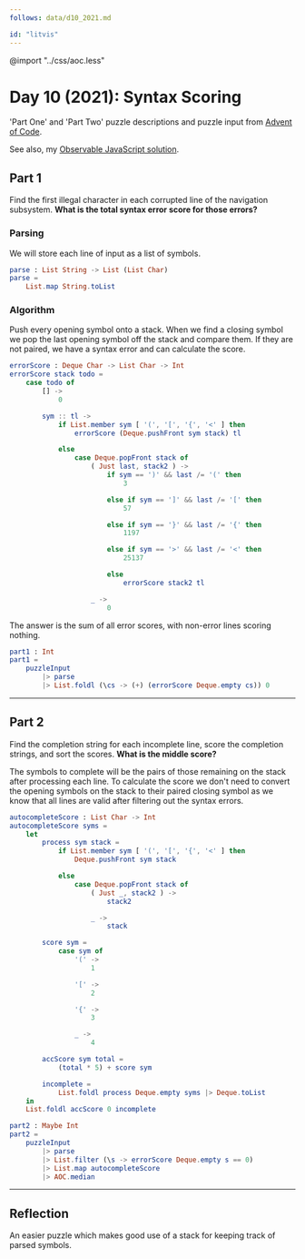 ```yaml
---
follows: data/d10_2021.md

id: "litvis"
---
```


@import "../css/aoc.less"

# Day 10 (2021): Syntax Scoring

'Part One' and 'Part Two' puzzle descriptions and puzzle input from [Advent of Code](https://adventofcode.com/2021/day/10).

See also, my [Observable JavaScript solution](https://observablehq.com/@jwolondon/advent-of-code-2021-day-10).

## Part 1

Find the first illegal character in each corrupted line of the navigation subsystem. **What is the total syntax error score for those errors?**

### Parsing

We will store each line of input as a list of symbols.

```elm {l}
parse : List String -> List (List Char)
parse =
    List.map String.toList
```

### Algorithm

Push every opening symbol onto a stack. When we find a closing symbol we pop the last opening symbol off the stack and compare them. If they are not paired, we have a syntax error and can calculate the score.

```elm {l}
errorScore : Deque Char -> List Char -> Int
errorScore stack todo =
    case todo of
        [] ->
            0

        sym :: tl ->
            if List.member sym [ '(', '[', '{', '<' ] then
                errorScore (Deque.pushFront sym stack) tl

            else
                case Deque.popFront stack of
                    ( Just last, stack2 ) ->
                        if sym == ')' && last /= '(' then
                            3

                        else if sym == ']' && last /= '[' then
                            57

                        else if sym == '}' && last /= '{' then
                            1197

                        else if sym == '>' && last /= '<' then
                            25137

                        else
                            errorScore stack2 tl

                    _ ->
                        0
```

The answer is the sum of all error scores, with non-error lines scoring nothing.

```elm {l r}
part1 : Int
part1 =
    puzzleInput
        |> parse
        |> List.foldl (\cs -> (+) (errorScore Deque.empty cs)) 0
```

---

## Part 2

Find the completion string for each incomplete line, score the completion strings, and sort the scores. **What is the middle score?**

The symbols to complete will be the pairs of those remaining on the stack after processing each line. To calculate the score we don't need to convert the opening symbols on the stack to their paired closing symbol as we know that all lines are valid after filtering out the syntax errors.

```elm {l}
autocompleteScore : List Char -> Int
autocompleteScore syms =
    let
        process sym stack =
            if List.member sym [ '(', '[', '{', '<' ] then
                Deque.pushFront sym stack

            else
                case Deque.popFront stack of
                    ( Just _, stack2 ) ->
                        stack2

                    _ ->
                        stack

        score sym =
            case sym of
                '(' ->
                    1

                '[' ->
                    2

                '{' ->
                    3

                _ ->
                    4

        accScore sym total =
            (total * 5) + score sym

        incomplete =
            List.foldl process Deque.empty syms |> Deque.toList
    in
    List.foldl accScore 0 incomplete
```

```elm {l r}
part2 : Maybe Int
part2 =
    puzzleInput
        |> parse
        |> List.filter (\s -> errorScore Deque.empty s == 0)
        |> List.map autocompleteScore
        |> AOC.median
```

---

## Reflection

An easier puzzle which makes good use of a stack for keeping track of parsed symbols.
